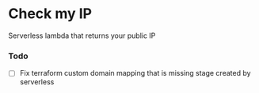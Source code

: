 # Check my IP
Serverless lambda that returns your public IP

### Todo
- [ ] Fix terraform custom domain mapping that is missing stage created by serverless